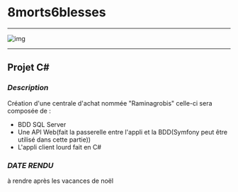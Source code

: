 # 8morts6blesses
***
![img](/image/Shema-Projet)
***
## Projet C#

### _Description_

Création d'une centrale d'achat nommée "Raminagrobis" celle-ci sera composée de :

* BDD SQL Server
* Une API Web(fait la passerelle entre l'appli et la BDD(Symfony peut être utilisé dans cette partie))
* L'appli client lourd fait en C#

### _DATE RENDU_
à rendre après les vacances de noël 
